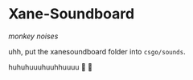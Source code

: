 # Xane-Soundboard
*monkey noises*

uhh, put the xanesoundboard folder into `csgo/sounds`.


huhuhuuuhuuhhuuuu :monkey: :monkey:
